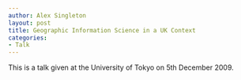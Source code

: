 ```yaml
---
author: Alex Singleton
layout: post
title: Geographic Information Science in a UK Context
categories:
- Talk
---
```


<script async class="speakerdeck-embed" data-id="3d83450055c601310ab27699da258a87" data-ratio="1.2896725440806" src="//speakerdeck.com/assets/embed.js"></script>

This is a talk given at the University of Tokyo on 5th December 2009.